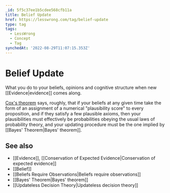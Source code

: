 ```yaml
---
_id: 5f5c37ee1b5cdee568cfb11a
title: Belief Update
href: https://lesswrong.com/tag/belief-update
type: tag
tags:
  - LessWrong
  - Concept
  - Tag
synchedAt: '2022-08-29T11:07:15.353Z'
---
```

# Belief Update

What you do to your beliefs, opinions and cognitive structure when new [[Evidence|evidence]] comes along.

[Cox's theorem](https://wiki.lesswrong.com/wiki/Cox's_theorem) says, roughly, that if your beliefs at any given time take the form of an assignment of a numerical "plausibility score" to every proposition, and if they satisfy a few plausible axioms, then your plausibilities must effectively be probabilities obeying the usual laws of probability theory, and your updating procedure must be the one implied by [[Bayes' Theorem|Bayes' theorem]].

See also
--------

*   [[Evidence]], [[Conservation of Expected Evidence|Conservation of expected evidence]]
*   [[Belief]]
*   [[Beliefs Require Observations|Beliefs require observations]]
*   [[Bayes' Theorem|Bayes' theorem]]
*   [[Updateless Decision Theory|Updateless decision theory]]